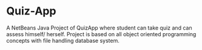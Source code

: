 # Quiz-App
A NetBeans Java Project of QuizApp where student can take quiz and can assess himself/ herself. Project is based on all object oriented programming concepts with file handling  database system.
